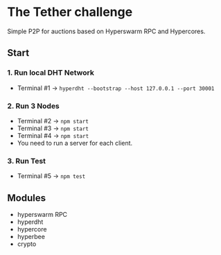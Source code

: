 # The Tether challenge
Simple P2P for auctions based on Hyperswarm RPC and Hypercores.

## Start
### 1. Run local DHT Network
- Terminal #1 -> `hyperdht --bootstrap --host 127.0.0.1 --port 30001`

### 2. Run 3 Nodes
- Terminal #2 -> `npm start`
- Terminal #3 -> `npm start`
- Terminal #4 -> `npm start`
- You need to run a server for each client.

### 3. Run Test
- Terminal #5 -> `npm test` 

## Modules
- hyperswarm RPC
- hyperdht
- hypercore
- hyperbee
- crypto
